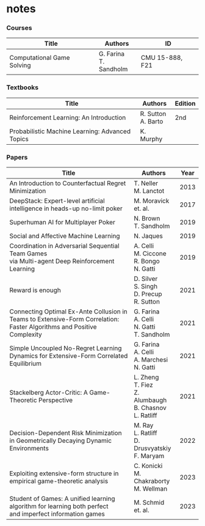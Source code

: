 # notes

### Courses

| Title | Authors | ID |
| --- | --- | --- |
| Computational Game Solving | G. Farina <br/> T. Sandholm | CMU 15-888, F21 |

### Textbooks

| Title | Authors | Edition |
| --- | --- | --- |
| Reinforcement Learning: An Introduction | R. Sutton <br/> A. Barto | 2nd |
| Probabilistic Machine Learning: Advanced Topics | K. Murphy | |

### Papers

| Title | Authors | Year |
| --- | --- | --- |
| An Introduction to Counterfactual Regret Minimization | T. Neller <br/> M. Lanctot | 2013 |
| DeepStack: Expert-level artificial intelligence in heads-up no-limit poker | M. Moravick <br/> et. al. | 2017 |
| Superhuman AI for Multiplayer Poker | N. Brown <br/> T. Sandholm | 2019 |
| Social and Affective Machine Learning | N. Jaques | 2019 |
| Coordination in Adversarial Sequential Team Games <br/> via Multi-agent Deep Reinforcement Learning | A. Celli <br/> M. Ciccone <br/> R. Bongo <br/> N. Gatti | 2019 |
| Reward is enough | D. Silver <br/> S. Singh <br/> D. Precup <br/> R. Sutton | 2021 |
| Connecting Optimal Ex-Ante Collusion in Teams to Extensive-Form Correlation: <br/> Faster Algorithms and Positive Complexity | G. Farina <br/> A. Celli <br/> N. Gatti <br/> T. Sandholm | 2021 |
| Simple Uncoupled No-Regret Learning Dynamics for Extensive-Form Correlated Equilibrium | G. Farina <br/> A. Celli <br/> A. Marchesi <br/> N. Gatti | 2021 |
| Stackelberg Actor-Critic: A Game-Theoretic Perspective | L. Zheng <br/> T. Fiez <br/> Z. Alumbaugh <br/> B. Chasnov <br/> L. Ratliff | 2021 |
| Decision-Dependent Risk Minimization in Geometrically Decaying Dynamic Environments | M. Ray <br/> L. Ratliff <br/> D. Drusvyatskiy <br/> F. Maryam | 2022 |
| Exploiting extensive-form structure in empirical game-theoretic analysis | C. Konicki <br/> M. Chakraborty <br/> M. Wellman | 2023 |
| Student of Games: A unified learning algorithm for learning both perfect <br/> and imperfect information games | M. Schmid <br/> et. al. | 2023 |

